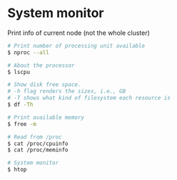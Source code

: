 # System monitor

Print info of current node (not the whole cluster)

```bash
# Print number of processing unit available
$ nproc --all

# About the processor
$ lscpu

# Show disk free space. 
# -h flag renders the sizes, i.e., GB
# -T shows what kind of filesystem each resource is
$ df -Th

# Print available memory
$ free -m

# Read from /proc
$ cat /proc/cpuinfo
$ cat /proc/meminfo

# System monitor
$ htop
```
